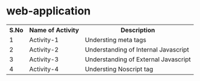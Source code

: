 # web-application

<table>
  <tr>
    <th>S.No</th>
    <th>Name of Activity</th>
    <th>Description</td>
  </tr>
  <tr>
  <td>1</td>
  <td>Activity-1</td>
  <td>Understing meta tags</td>
  </tr>
   <tr>
  <td>2</td>
  <td>Activity-2</td>
  <td>Understanding of Internal Javascript</td>
  </tr>
   <tr>
  <td>3</td>
  <td>Activity-3</td>
  <td>Understanding of External Javascript</td>
  </tr>
   <tr>
  <td>4</td>
  <td>Activity-4</td>
  <td>Understing Noscript tag</td>
  </tr>
</table>
